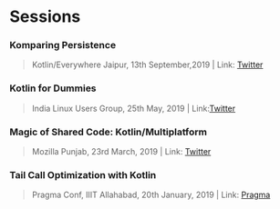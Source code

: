 # Sessions

###  Komparing Persistence

> Kotlin/Everywhere Jaipur, 13th September,2019 | Link: [Twitter](https://twitter.com/AndroidDevJpr/status/1171791181216276481?s=08)


###  Kotlin for Dummies

> India Linux Users Group, 25th May, 2019 | Link:[Twitter](https://twitter.com/ilugdelhi/status/1132223778073657344)


### Magic of Shared Code: Kotlin/Multiplatform

> Mozilla Punjab, 23rd March, 2019 | Link: [Twitter](https://twitter.com/MozPunjab/status/1107231959233769472)

### Tail Call Optimization with Kotlin

> Pragma Conf, IIIT Allahabad, 20th January, 2019 | Link: [Pragma](http://pragmaconf.tech/speakers.html)
